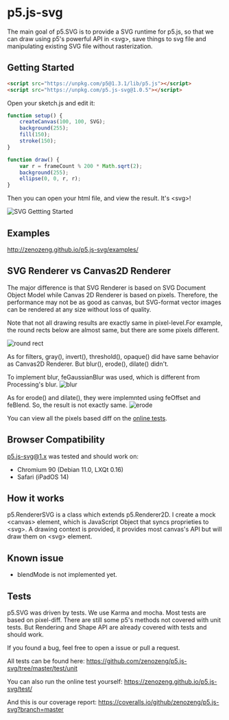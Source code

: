 # p5.js-svg

The main goal of p5.SVG is to provide a SVG runtime for p5.js,
so that we can draw using p5's powerful API in \<svg\>, save things to svg file
and manipulating existing SVG file without rasterization.

## Getting Started

```html
<script src="https://unpkg.com/p5@1.3.1/lib/p5.js"></script>
<script src="https://unpkg.com/p5.js-svg@1.0.5"></script>
```

Open your sketch.js and edit it:

```javascript
function setup() {
    createCanvas(100, 100, SVG);
    background(255);
    fill(150);
    stroke(150);
}

function draw() {
    var r = frameCount % 200 * Math.sqrt(2);
    background(255);
    ellipse(0, 0, r, r);
}
```

Then you can open your html file, and view the result.
It's \<svg\>!

![SVG Gettting Started](./doc/svg-getting-started.png)

## Examples

http://zenozeng.github.io/p5.js-svg/examples/

## SVG Renderer vs Canvas2D Renderer

The major difference is that SVG Renderer is based on SVG Document Object Model
while Canvas 2D Renderer is based on pixels.
Therefore, the performance may not be as good as canvas, but SVG-format vector images can be rendered at any size without loss of quality.

Note that not all drawing results are exactly same in pixel-level.For example, the round rects below are almost same, but there are some pixels different.

![round rect](doc/round-rect.png)

As for filters, gray(), invert(), threshold(), opaque() did have same behavior as Canvas2D Renderer. But blur(), erode(), dilate() didn't.

To implement blur, feGaussianBlur was used, which is different from Processing's blur.
![blur](doc/blur.png)

As for erode() and dilate(), they were implemnted using feOffset and feBlend. So, the result is not exactly same.
![erode](doc/erode.png)

You can view all the pixels based diff on the [online tests](http://zenozeng.github.io/p5.js-svg/test/).

## Browser Compatibility

p5.js-svg@1.x was tested and should work on:

- Chromium 90 (Debian 11.0, LXQt 0.16)
- Safari (iPadOS 14)

## How it works

p5.RendererSVG is a class which extends p5.Renderer2D.
I create a mock \<canvas\> element,
which is JavaScript Object that syncs proprieties to \<svg\>.
A drawing context is provided,
it provides most canvas's API but will draw them on \<svg\> element.

## Known issue

- blendMode is not implemented yet.

## Tests

p5.SVG was driven by tests.
We use Karma and mocha.
Most tests are based on pixel-diff.
There are still some p5's methods not covered with unit tests.
But Rendering and Shape API are already covered with tests and should work.

If you found a bug, feel free to open a issue or pull a request.

All tests can be found here:
https://github.com/zenozeng/p5.js-svg/tree/master/test/unit

You can also run the online test yourself:
https://zenozeng.github.io/p5.js-svg/test/

And this is our coverage report:
https://coveralls.io/github/zenozeng/p5.js-svg?branch=master
